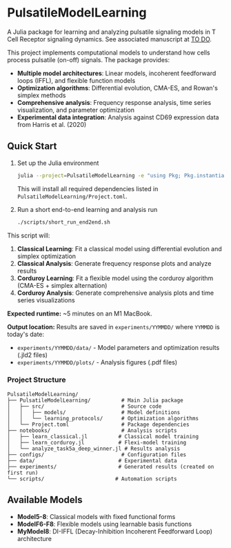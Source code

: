 # PulsatileModelLearning

A Julia package for learning and analyzing pulsatile signaling models in T Cell Receptor signaling dynamics.
See associated manuscript at [TO DO](link).

This project implements computational models to understand how cells process pulsatile (on-off) signals. The package provides:

- **Multiple model architectures**: Linear models, incoherent feedforward loops (IFFL), and flexible function models
- **Optimization algorithms**: Differential evolution, CMA-ES, and Rowan's simplex methods
- **Comprehensive analysis**: Frequency response analysis, time series visualization, and parameter optimization
- **Experimental data integration**: Analysis against CD69 expression data from Harris et al. (2020)


## Quick Start

1. Set up the Julia environment
   ```bash
   julia --project=PulsatileModelLearning -e "using Pkg; Pkg.instantiate()"
   ```
   
   This will install all required dependencies listed in `PulsatileModelLearning/Project.toml`.

2. Run a short end-to-end learning and analysis run

   ```bash
   ./scripts/short_run_end2end.sh
   ```

This script will:
1. **Classical Learning**: Fit a classical model using differential evolution and simplex optimization
2. **Classical Analysis**: Generate frequency response plots and analyze results
3. **Corduroy Learning**: Fit a flexible model using the corduroy algorithm (CMA-ES + simplex alternation)
4. **Corduroy Analysis**: Generate comprehensive analysis plots and time series visualizations

**Expected runtime:** ~5 minutes on an M1 MacBook.

**Output location:** Results are saved in `experiments/YYMMDD/` where `YYMMDD` is today's date:
- `experiments/YYMMDD/data/` - Model parameters and optimization results (.jld2 files)
- `experiments/YYMMDD/plots/` - Analysis figures (.pdf files)

### Project Structure

```
PulsatileModelLearning/
├── PulsatileModelLearning/          # Main Julia package
│   ├── src/                         # Source code
│   │   ├── models/                  # Model definitions
│   │   └── learning_protocols/      # Optimization algorithms
│   └── Project.toml                 # Package dependencies
├── notebooks/                       # Analysis scripts
│   ├── learn_classical.jl          # Classical model training
│   ├── learn_corduroy.jl           # Flexi-model training
│   └── analyze_task5a_deep_winner.jl # Results analysis
├── configs/                         # Configuration files
├── data/                           # Experimental data
├── experiments/                    # Generated results (created on first run)
└── scripts/                       # Automation scripts
```

## Available Models

- **Model5-8**: Classical models with fixed functional forms
- **ModelF6-F8**: Flexible models using learnable basis functions
- **MyModel8**: DI-IFFL (Decay-Inhibition Incoherent Feedforward Loop) architecture

